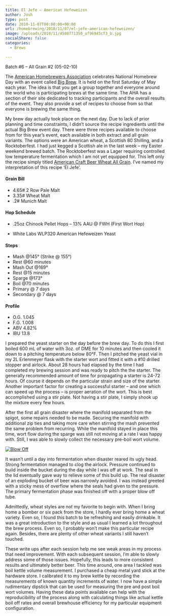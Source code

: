 ```yaml
---
title: El Jefe – American Hefeweizen
author: Josh
type: post
date: 2010-11-07T00:00:00+00:00
url: /homebrewing/2010/11/07/el-jefe-american-hefeweizen/
image: /uploads/2010/11/4580771350_af96945cf3_b.jpg
socialShare: false
categories:
  - Brews

---
```


Batch #6 &#8211; All Grain #2 (05-02-10)

The [American Homebrewers Association][1] celebrates National Homebrew Day with an event called [Big Brew][2]. It is held on the first Saturday of May each year. The idea is that you get a group together and everyone around the world who is participating brews at the same time. The AHA has a section of their site dedicated to tracking participants and the overall results of the event. They also provide a set of recipes to choose from so that everyone is brewing the same thing.

<!-- more -->

My brew day actually took place on the next day. Due to lack of prior planning and time constraints, I didn’t source the recipe ingredients until the actual Big Brew event day. There were three recipes available to choose from for this year’s event, each available in both extract and all grain variants. The options were an American wheat, a Scottish 80 Shilling, and a Rocktoberfest. I had just kegged a Scottish ale in the last week &#8211; my Easter weekend brewed batch. The Rocktoberfest was a Lager requiring controlled low temperature fermentation which I am not yet equipped for. This left only the recipe simply titled [American Craft Beer Wheat All Grain][3]. I’ve named my interpretation of this recipe ‘El Jefe’.

#### Grain Bill

  * 4.65# 2 Row Pale Malt
  * 3.35# Wheat Malt
  * .2# Munich Malt

#### Hop Schedule

  * .25oz Chinook Pellet Hops &#8211; 13% AAU @ FWH (First Wort Hop)

  * White Labs WLP320 American Hefeweizen Yeast

#### Steps

  * Mash @145° (Strike @ 155°)
  * Rest @60 minutes
  * Mash Out @169°
  * Rest @15 minutes
  * Sparge @173°
  * Boil @70 minutes
  * Primary @ 7 days
  * Secondary @ 7 days

#### Profile

  * O.G. 1.045
  * F.G. 1.008
  * ABV 4.82%
  * IBU 13.8

I prepared the yeast starter on the day before the brew day. To do this I first boiled 600 mL of water with 3oz. of DME for 10 minutes and then cooled it down to a pitching temperature below 80°F. Then I pitched the yeast vial in my 2L Erlenmeyer flask with the starter wort and fitted it with a #10 drilled stopper and airlock. About 28 hours had elapsed by the time I had completed my brewing session and was ready to pitch the the starter. The generally recommended amount of time for propagating a starter is 24-72 hours. Of course it depends on the particular strain and size of the starter. Another important factor for creating a successful starter &#8211; and one which can speed up the process &#8211; is proper aeration of the wort. This is best accomplished using a stir plate. Not having a stir plate, I simply shook up the mixture every few hours.

After the first all grain disaster where the manifold separated from the spigot, some repairs needed to be made. Securing the manifold with additional zip ties and taking more care when stirring the mash prevented the same problem from recurring. While the manifold stayed in place this time, wort flow during the sparge was still not moving at a rate I was happy with. Still, I was able to slowly collect the necessary pre-boil wort volume.

[![Blow Off](http://farm5.static.flickr.com/4066/4580771350_af96945cf3.jpg)][4]

It wasn’t until a day into fermentation when disaster reared its ugly head. Strong fermentation managed to clog the airlock. Pressure continued to build inside the bucket during the day while I was off at work. The seal in the lid eventually gave way to relieve some of this build up. The real disaster of an exploding bucket of beer was narrowly avoided. I was instead greeted with a sticky mess of overflow where the seals had given to the pressure. The primary fermentation phase was finished off with a proper blow off tube.

Admittedly, wheat styles are not my favorite to begin with. When I bring home a bomber or six pack from the store, I hardly ever bring home a wheat variety. Even so, I found this batch to be refreshing and easily drinkable. It was a great introduction to the style and as usual I learned a lot throughout the brew process. Even so, I probably won’t make this particular recipe again. Besides, there are plenty of other wheat variants I still haven’t touched.

These write ups after each session help me see weak areas in my process that need improvement. With each subsequent session, I’m able to slowly address some of those issues. Hopefully, this leads to more consistent results and ultimately better beer. This time around, one area I tackled was boil kettle volume measurement. I purchased a cheap metal yard stick at the hardware store. I calibrated it to my brew kettle by recording the measurements of known quantity increments of water. I now have a simple rudimentary dipstick that can be used for measuring the pre and post boil wort volumes. Having these data points available can help with the reproducibility of the process along with calculating things like actual kettle boil off rates and overall brewhouse efficiency for my particular equipment configuration.

 [1]: http://www.homebrewersassociation.org/
 [2]: http://www.homebrewersassociation.org/pages/events/national-homebrew-day
 [3]: http://wiki.homebrewersassociation.org/AmericanCraftBeerWheatAllGrain
 [4]: http://www.flickr.com/photos/quantumfish/4580771350/in/set-72157622732321605/